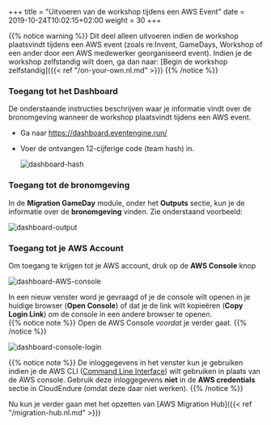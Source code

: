 +++
title = "Uitvoeren van de workshop tijdens een AWS Event"
date = 2019-10-24T10:02:15+02:00
weight = 30
+++

{{% notice warning %}}
Dit deel alleen uitvoeren indien de workshop plaatsvindt tijdens een AWS event (zoals re:Invent, GameDays, Workshop of een ander door een AWS medewerker georganiseerd event). 
Indien je de workshop zelfstandig wilt doen, ga dan naar: [Begin de workshop zelfstandig]({{< ref "/on-your-own.nl.md" >}})
{{% /notice %}}

### Toegang tot het Dashboard

De onderstaande instructies beschrijven waar je informatie vindt over de bronomgeving wanneer de workshop plaatsvindt tijdens een AWS event.

- Ga naar <a href="https://dashboard.eventengine.run/" target="_blank">https://dashboard.eventengine.run/</a>

- Voer de ontvangen 12-cijferige code (team hash) in.


  ![dashboard-hash](/intro/dashboard-hash.png)


### Toegang tot de bronomgeving 

In de **Migration GameDay** module, onder het **Outputs** sectie, kun je de informatie over de **bronomgeving** vinden. Zie onderstaand voorbeeld:

  ![dashboard-output](/intro/src-env-output.png)


### Toegang tot je AWS Account

Om toegang te krijgen tot je AWS account, druk op de **AWS Console** knop


![dashboard-AWS-console](/intro/dashboard-aws-console.png)


In een nieuw venster word je gevraagd of je de console wilt openen in je huidige browser (**Open Console**) of dat je de link wilt kopieëren (**Copy Login Link**) om de console in een andere browser te openen.  
{{% notice note %}}
Open de AWS Console _voordat_ je verder gaat.
{{% /notice %}}

![dashboard-console-login](/intro/dashboard-console-login.png)


{{% notice note %}}
De inloggegevens in het venster kun je gebruiken indien je de AWS CLI (<a href="https://aws.amazon.com/cli/" target="_blank">Command Line Interface</a>) wilt gebruiken in plaats van de AWS console. Gebruik deze inloggegevens **niet** in de **AWS credentials** sectie in CloudEndure (omdat deze daar niet werken).
{{% /notice %}}

Nu kun je verder gaan met het opzetten van [AWS Migration Hub]({{< ref "/migration-hub.nl.md" >}})
